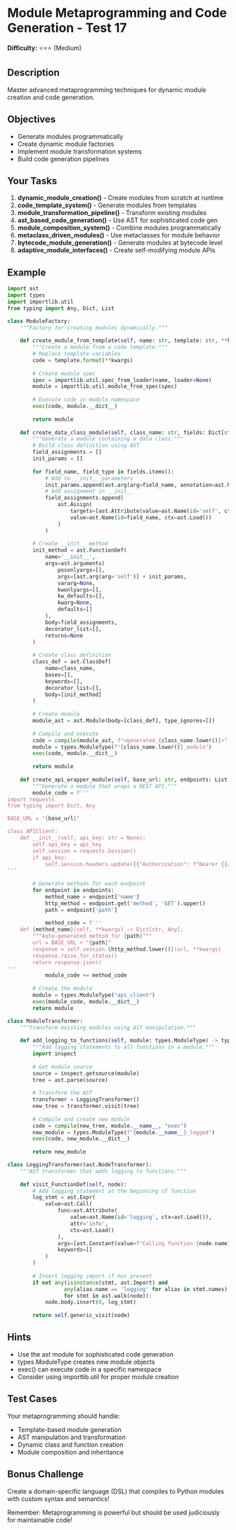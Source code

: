# Module Metaprogramming and Code Generation - Test 17

**Difficulty:** ⭐⭐⭐ (Medium)

## Description

Master advanced metaprogramming techniques for dynamic module creation and code generation.

## Objectives

- Generate modules programmatically
- Create dynamic module factories
- Implement module transformation systems
- Build code generation pipelines

## Your Tasks

1. **dynamic_module_creation()** - Create modules from scratch at runtime
2. **code_template_system()** - Generate modules from templates
3. **module_transformation_pipeline()** - Transform existing modules
4. **ast_based_code_generation()** - Use AST for sophisticated code gen
5. **module_composition_system()** - Combine modules programmatically
6. **metaclass_driven_modules()** - Use metaclasses for module behavior
7. **bytecode_module_generation()** - Generate modules at bytecode level
8. **adaptive_module_interfaces()** - Create self-modifying module APIs

## Example

```python
import ast
import types
import importlib.util
from typing import Any, Dict, List

class ModuleFactory:
    """Factory for creating modules dynamically."""
    
    def create_module_from_template(self, name: str, template: str, **kwargs) -> types.ModuleType:
        """Create a module from a code template."""
        # Replace template variables
        code = template.format(**kwargs)
        
        # Create module spec
        spec = importlib.util.spec_from_loader(name, loader=None)
        module = importlib.util.module_from_spec(spec)
        
        # Execute code in module namespace
        exec(code, module.__dict__)
        
        return module
    
    def create_data_class_module(self, class_name: str, fields: Dict[str, type]) -> types.ModuleType:
        """Generate a module containing a data class."""
        # Build class definition using AST
        field_assignments = []
        init_params = []
        
        for field_name, field_type in fields.items():
            # Add to __init__ parameters
            init_params.append(ast.arg(arg=field_name, annotation=ast.Name(id=field_type.__name__, ctx=ast.Load())))
            # Add assignment in __init__
            field_assignments.append(
                ast.Assign(
                    targets=[ast.Attribute(value=ast.Name(id='self', ctx=ast.Load()), attr=field_name, ctx=ast.Store())],
                    value=ast.Name(id=field_name, ctx=ast.Load())
                )
            )
        
        # Create __init__ method
        init_method = ast.FunctionDef(
            name='__init__',
            args=ast.arguments(
                posonlyargs=[],
                args=[ast.arg(arg='self')] + init_params,
                vararg=None,
                kwonlyargs=[],
                kw_defaults=[],
                kwarg=None,
                defaults=[]
            ),
            body=field_assignments,
            decorator_list=[],
            returns=None
        )
        
        # Create class definition
        class_def = ast.ClassDef(
            name=class_name,
            bases=[],
            keywords=[],
            decorator_list=[],
            body=[init_method]
        )
        
        # Create module
        module_ast = ast.Module(body=[class_def], type_ignores=[])
        
        # Compile and execute
        code = compile(module_ast, f"<generated_{class_name.lower()}>", "exec")
        module = types.ModuleType(f"{class_name.lower()}_module")
        exec(code, module.__dict__)
        
        return module
    
    def create_api_wrapper_module(self, base_url: str, endpoints: List[Dict[str, str]]) -> types.ModuleType:
        """Generate a module that wraps a REST API."""
        module_code = f'''
import requests
from typing import Dict, Any

BASE_URL = "{base_url}"

class APIClient:
    def __init__(self, api_key: str = None):
        self.api_key = api_key
        self.session = requests.Session()
        if api_key:
            self.session.headers.update({{"Authorization": f"Bearer {{api_key}}"}})
'''
        
        # Generate methods for each endpoint
        for endpoint in endpoints:
            method_name = endpoint['name']
            http_method = endpoint.get('method', 'GET').upper()
            path = endpoint['path']
            
            method_code = f'''
    def {method_name}(self, **kwargs) -> Dict[str, Any]:
        """Auto-generated method for {path}"""
        url = BASE_URL + "{path}"
        response = self.session.{http_method.lower()}(url, **kwargs)
        response.raise_for_status()
        return response.json()
'''
            module_code += method_code
        
        # Create the module
        module = types.ModuleType("api_client")
        exec(module_code, module.__dict__)
        return module

class ModuleTransformer:
    """Transform existing modules using AST manipulation."""
    
    def add_logging_to_functions(self, module: types.ModuleType) -> types.ModuleType:
        """Add logging statements to all functions in a module."""
        import inspect
        
        # Get module source
        source = inspect.getsource(module)
        tree = ast.parse(source)
        
        # Transform the AST
        transformer = LoggingTransformer()
        new_tree = transformer.visit(tree)
        
        # Compile and create new module
        code = compile(new_tree, module.__name__, "exec")
        new_module = types.ModuleType(f"{module.__name__}_logged")
        exec(code, new_module.__dict__)
        
        return new_module

class LoggingTransformer(ast.NodeTransformer):
    """AST transformer that adds logging to functions."""
    
    def visit_FunctionDef(self, node):
        # Add logging statement at the beginning of function
        log_stmt = ast.Expr(
            value=ast.Call(
                func=ast.Attribute(
                    value=ast.Name(id='logging', ctx=ast.Load()),
                    attr='info',
                    ctx=ast.Load()
                ),
                args=[ast.Constant(value=f"Calling function {node.name}")],
                keywords=[]
            )
        )
        
        # Insert logging import if not present
        if not any(isinstance(stmt, ast.Import) and 
                  any(alias.name == 'logging' for alias in stmt.names) 
                  for stmt in ast.walk(node)):
            node.body.insert(0, log_stmt)
        
        return self.generic_visit(node)
```

## Hints

- Use the ast module for sophisticated code generation
- types.ModuleType creates new module objects
- exec() can execute code in a specific namespace
- Consider using importlib.util for proper module creation

## Test Cases

Your metaprogramming should handle:
- Template-based module generation
- AST manipulation and transformation
- Dynamic class and function creation
- Module composition and inheritance

## Bonus Challenge

Create a domain-specific language (DSL) that compiles to Python modules with custom syntax and semantics!

Remember: Metaprogramming is powerful but should be used judiciously for maintainable code!
